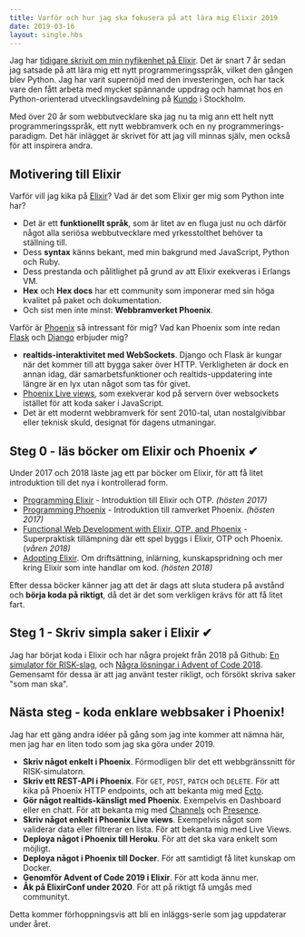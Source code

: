 ```yaml
---
title: Varför och hur jag ska fokusera på att lära mig Elixir 2019
date: 2019-03-16
layout: single.hbs
---
```


Jag har [tidigare skrivit om min nyfikenhet på Elixir](/2017/2017/). Det är snart 7 år sedan jag satsade på att lära mig ett nytt programmeringsspråk, vilket den gången blev Python. Jag har varit supernöjd med den investeringen, och har tack vare den fått arbeta med mycket spännande uppdrag och hamnat hos en Python-orienterad utvecklingsavdelning på [Kundo](https://kundo.se) i Stockholm.

Med över 20 år som webbutvecklare ska jag nu ta mig ann ett helt nytt programmeringsspråk, ett nytt webbramverk och en ny programmerings-paradigm. Det här inlägget är skrivet för att jag vill minnas själv, men också för att inspirera andra.

## Motivering till Elixir

Varför vill jag kika på [Elixir](https://elixir-lang.org/)? Vad är det som Elixir ger mig som Python inte har?

 * Det är ett **funktionellt språk**, som är litet av en fluga just nu och därför något alla seriösa webbutvecklare med yrkesstolthet behöver ta ställning till.
 * Dess **syntax** känns bekant, med min bakgrund med JavaScript, Python och Ruby.
 * Dess prestanda och pålitlighet på grund av att Elixir exekveras i Erlangs VM.
 * **Hex** och **Hex docs** har ett community som imponerar med sin höga kvalitet på paket och dokumentation.
 * Och sist men inte minst: **Webbramverket Phoenix**.

Varför är [Phoenix](https://www.phoenixframework.org) så intressant för mig? Vad kan Phoenix som inte redan [Flask](http://flask.pocoo.org/) och [Django](https://www.djangoproject.com/) erbjuder mig?

 * **realtids-interaktivitet med WebSockets**. Django och Flask är kungar när det kommer till att bygga saker över HTTP. Verkligheten är dock en annan idag, där samarbetsfunktioner och realtids-uppdatering inte längre är en lyx utan något som tas för givet.
 * [Phoenix Live views](https://github.com/phoenixframework/phoenix_live_view), som exekverar kod på servern över websockets istället för att koda saker i JavaScript.
 * Det är ett modernt webbramverk för sent 2010-tal, utan nostalgivibbar eller teknisk skuld, designat för dagens utmaningar.

## Steg 0 - läs böcker om Elixir och Phoenix ✔

Under 2017 och 2018 läste jag ett par böcker om Elixir, för att få litet introduktion till det nya i kontrollerad form.

 * [Programming Elixir](https://pragprog.com/book/elixir16/programming-elixir-1-6) - Introduktion till Elixir och OTP. *(hösten 2017)*
 * [Programming Phoenix](https://pragprog.com/book/phoenix14/programming-phoenix-1-4) - Introduktion till ramverket Phoenix. *(hösten 2017)*
 * [Functional Web Development with Elixir, OTP, and Phoenix](https://pragprog.com/book/lhelph/functional-web-development-with-elixir-otp-and-phoenix) - Superpraktisk tillämpning där ett spel byggs i Elixir, OTP och Phoenix. (*våren 2018)*
 * [Adopting Elixir](https://pragprog.com/book/tvmelixir/adopting-elixir). Om driftsättning, inlärning, kunskapspridning och mer kring Elixir som inte handlar om kod. *(hösten 2018)*

Efter dessa böcker känner jag att det är dags att sluta studera på avstånd och **börja koda på riktigt**, då det är det som verkligen krävs för att få litet fart.

## Steg 1 - Skriv simpla saker i Elixir ✔

Jag har börjat koda i Elixir och har några projekt från 2018 på Github: [En simulator för RISK-slag](https://github.com/madr/refactored-octo-succotash), och [Några lösningar i Advent of Code 2018](https://github.com/madr/super-octo-train). Gemensamt för dessa är att jag använt tester rikligt, och försökt skriva saker "som man ska". 

## Nästa steg - koda enklare webbsaker i Phoenix!

Jag har ett gäng andra idéer på gång som jag inte kommer att nämna här, men jag har en liten todo som jag ska göra under 2019.

 * **Skriv något enkelt i Phoenix**. Förmodligen blir det ett webbgränssnitt för RISK-simulatorn.
 * **Skriv ett REST-API i Phoenix**. För `GET`, `POST`, `PATCH` och `DELETE`. För att kika på Phoenix HTTP endpoints, och att bekanta mig med [Ecto](https://hexdocs.pm/ecto/Ecto.html).
 * **Gör något realtids-känsligt med Phoenix**. Exempelvis en Dashboard eller en chatt. För att bekanta mig med [Channels](https://hexdocs.pm/phoenix/channels.html#content) och [Presence](https://hexdocs.pm/phoenix/presence.html).
 * **Skriv något enkelt i Phoenix Live views**. Exempelvis något som validerar data eller filtrerar en lista. För att bekanta mig med Live Views.
 * **Deploya något i Phoenix till Heroku**. För att det ska vara enkelt som möjligt.
 * **Deploya något i Phoenix till Docker**. För att samtidigt få litet kunskap om Docker.
 * **Genomför Advent of Code 2019 i Elixir**. För att koda ännu mer.
 * **Åk på ElixirConf under 2020**. För att på riktigt få umgås med communityt.

Detta kommer förhoppningsvis att bli en inläggs-serie som jag uppdaterar under året.